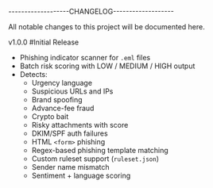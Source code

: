 -------------------CHANGELOG-------------------

All notable changes to this project will be documented here.

v1.0.0 #Initial Release

- Phishing indicator scanner for `.eml` files
- Batch risk scoring with LOW / MEDIUM / HIGH output
- Detects:
  - Urgency language
  - Suspicious URLs and IPs
  - Brand spoofing
  - Advance-fee fraud
  - Crypto bait
  - Risky attachments with score
  - DKIM/SPF auth failures
  - HTML `<form>` phishing
  - Regex-based phishing template matching
  - Custom ruleset support (`ruleset.json`)
  - Sender name mismatch
  - Sentiment + language scoring
